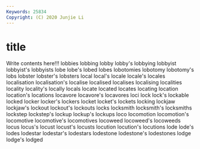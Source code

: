 ```yaml
---
Keywords: 25834
Copyright: (C) 2020 Junjie Li
---
```


# title

Write contents here!!!
lobbies 
lobbing 
lobby 
lobby's 
lobbying 
lobbyist 
lobbyist's 
lobbyists 
lobe 
lobe's
lobed 
lobes 
lobotomies 
lobotomy 
lobotomy's 
lobs 
lobster 
lobster's 
lobsters 
local
local's 
locale 
locale's 
locales 
localisation 
localisation's 
localise 
localised 
localises 
localising
localities 
locality 
locality's 
locally 
locals 
locate 
located 
locates 
locating 
location
location's 
locations 
locavore 
locavore's 
locavores 
loci 
lock 
lock's 
lockable 
locked
locker 
locker's 
lockers 
locket 
locket's 
lockets 
locking 
lockjaw 
lockjaw's 
lockout
lockout's 
lockouts 
locks 
locksmith 
locksmith's 
locksmiths 
lockstep 
lockstep's 
lockup 
lockup's
lockups 
loco 
locomotion 
locomotion's 
locomotive 
locomotive's 
locomotives 
locoweed 
locoweed's 
locoweeds
locus 
locus's 
locust 
locust's 
locusts 
locution 
locution's 
locutions 
lode 
lode's
lodes 
lodestar 
lodestar's 
lodestars 
lodestone 
lodestone's 
lodestones 
lodge 
lodge's 
lodged

